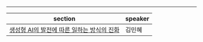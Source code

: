 
---
| section | speaker |
|--------|----------|
|  [생성형 AI의 발전에 따른 일하는 방식의 진화](./2024-wtw/section1.md) | 김민혜 |
